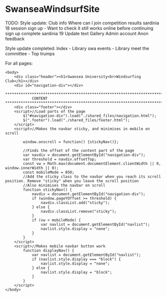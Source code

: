 # SwanseaWindsurfSite

TODO:
Style update:
    Club info
        Where can I join
    competition results
    sardinia 18
    session sign up - Want to check it still works online before continuing
    sign up complete
sardinia 19
Update text
Gallery
Admin account
Anon feedback

Style update completed:
    Index - Library
    swa events - Library
    meet the committee - Top trumps

For all pages:

<!DOCTYPE html>
<html lang="en">
    <head>
    	<title>SWA Events</title>
    	<meta name="viewport" content="width=device-width, initial-scale=1.0, user-scalable=no"> <!-- User scalable stops mobile wiggle -->
		<link rel="stylesheet" type="text/css" href="static/style.css">
    	<link rel="stylesheet" href="https://maxcdn.bootstrapcdn.com/bootstrap/4.3.1/css/bootstrap.min.css">
    	<script src="https://ajax.googleapis.com/ajax/libs/jquery/3.4.1/jquery.min.js"></script>
    	<script src="https://maxcdn.bootstrapcdn.com/bootstrap/4.3.1/js/bootstrap.min.js"></script>
    	<link rel="apple-touch-icon" sizes="180x180" href="/favicon/apple-touch-icon.png">
        <link rel="icon" type="image/png" sizes="32x32" href="/favicon/favicon-32x32.png">
        <link rel="icon" type="image/png" sizes="16x16" href="/favicon/favicon-16x16.png">
        <link rel="manifest" href="/favicon/site.webmanifest">
        <link rel="mask-icon" href="/favicon/safari-pinned-tab.svg" color="#5bbad5">
        <link rel="shortcut icon" href="/favicon/favicon.ico">
        <meta name="msapplication-TileColor" content="#da532c">
        <meta name="msapplication-config" content="/favicon/browserconfig.xml">
        <meta name="theme-color" content="#ffffff">
        <meta charset="UTF-8">
    </head>
    
    <body>
    	<div class="header"><h1>Swansea University<br>Windsurfing Club</h1></div>
		<div id="navigation-div"></div>

    ******************************************************************************************************************************
                CONTENT
    ******************************************************************************************************************************
	    <div class="footer"></div>
		<script>//Load parts of the page
			$("#navigation-div").load("./shared_files/navigation.html");
			$(".footer").load("./shared_files/footer.html");
		</script>
		<script>//Makes the navbar sticky, and minimises in mobile on scroll
			
			window.onscroll = function() {stickyNav()};
			
			//Finds the offset of the content part of the page
			var navdiv = document.getElementById("navigation-div");
			var	threshold = navdiv.offsetTop;
			const vw = Math.max(document.documentElement.clientWidth || 0, window.innerWidth || 0);
			const mobileMode = 850;
			//Add the sticky class to the navbar when you reach its scroll position. Remove "sticky" when you leave the scroll position
			//Also minimises the navbar on scroll 
			function stickyNav() {
				navdiv = document.getElementById("navigation-div");
				if (window.pageYOffset >= threshold) {
					navdiv.classList.add("sticky");
				} else {
					navdiv.classList.remove("sticky");
				}
				if (vw < mobileMode) {
					var navlist = document.getElementById("navlist");
					navlist.style.display = "none";
				}
			}
		</script>
		<script>//Makes mobile navbar button work
			function displayNav() {
				var navlist = document.getElementById("navlist");
				if (navlist.style.display === "block") {
					navlist.style.display = "none";
				} else {
					navlist.style.display = "block";
				}
			}
		</script>
    </body>
</html>
